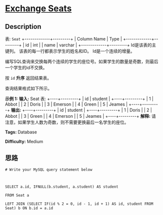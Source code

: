 # [Exchange Seats][title]

## Description

表: `Seat`
            +-------------+---------+    | Column Name | Type    |    +-------------+---------+    | id          | int     |    | name        | varchar |    +-------------+---------+    Id是该表的主键列。    该表的每一行都表示学生的姓名和ID。    Id是一个连续的增量。    



编写SQL查询来交换每两个连续的学生的座位号。如果学生的数量是奇数，则最后一个学生的id不交换。

按 `id` **升序** 返回结果表。

查询结果格式如下所示。



**示例 1:**
            **输入:**     Seat 表:    +----+---------+    | id | student |    +----+---------+    | 1  | Abbot   |    | 2  | Doris   |    | 3  | Emerson |    | 4  | Green   |    | 5  | Jeames  |    +----+---------+    **输出:**     +----+---------+    | id | student |    +----+---------+    | 1  | Doris   |    | 2  | Abbot   |    | 3  | Green   |    | 4  | Emerson |    | 5  | Jeames  |    +----+---------+    **解释:** 请注意，如果学生人数为奇数，则不需要更换最后一名学生的座位。


**Tags:** Database

**Difficulty:** Medium

## 思路

``` mysql
# Write your MySQL query statement below

SELECT a.id, IFNULL(b.student, a.student) AS student
FROM Seat a
LEFT JOIN (SELECT IF(id % 2 = 0, id - 1, id + 1) AS id, student FROM Seat) b ON b.id = a.id
```

[title]: https://leetcode-cn.com/problems/exchange-seats
